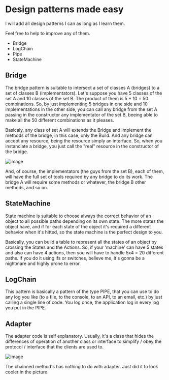 # Design patterns made easy

I will add all design patterns I can as long as I learn them.

Feel free to help to improve any of them.

* Bridge
* LogChain
* Pipe
* StateMachine


## Bridge
The bridge pattern is suitable to intersect a set of classes A (bridges) to a set of classes B (implementators). Let's suppose you have 5 classes of the set A and 10 classes of the set B. The product of them is 5 * 10 = 50 combinations. So, by just implementing 5 bridges in one side and 10 implementations in the other side, you can call any bridge from the set A passing in the constructor any implementator of the set B, beeing able to make all the 50 different combinations as it pleases.

Basicaly, any class of set A will extends the Bridge and implement the methods of the bridge, in this case, only the Build. And any bridge can accept any resource, being the resource simply an interface. So, when you instanciate a bridge, you just call the "real" resource in the constructor of the bridge.

![image](https://user-images.githubusercontent.com/7969024/114333380-8d7c7480-9b1e-11eb-9792-073d93b38b17.png)

And, of course, the implementators (the guys from the set B), each of them, will have the full set of tools required by any bridge to do its work. The bridge A will require some methods or whatever, the bridge B other methods, and so on.

## StateMachine
State machine is suitable to choose always the correct behavior of an object to all possible paths depending on its own state. The more states the object have, and if for each state of the object it's required a different behavior when it's hitted, so the state machine is the perfect design to you.

Basically, you can build a table to represent all the states of an object by crossing the States and the Actions. So, if your 'machine' can have 5 states and also can have 4 actions, then you will have to handle 5x4 = 20 different paths. If you do it using ifs or switches, believe me, it's gonna be a nightmare and highly prone to error.


## LogChain
This pattern is basically a pattern of the type PIPE, that you can use to do any log you like (to a file, to the console, to an API, to an email, etc.) by just calling a single line of code. You log once, the application log in every log you put in the PIPE.

## Adapter

The adapter code is self explanatory. Usually, it's a class that hides the differences of operation of another class or interface to simplify / obey the protocol / interface that the clients are used to.

![image](https://user-images.githubusercontent.com/7969024/114332649-fe229180-9b1c-11eb-91cf-439d7105fc89.png)

The chainned method's has nothing to do with adapter. Just did it to look cooler in the picture.


